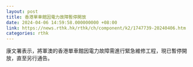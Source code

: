 ```yaml
---
layout: post
title: 香港單車館因電力故障暫停開放
date: 2024-04-06 14:59:58.000000000 +08:00
link: https://news.rthk.hk/rthk/ch/component/k2/1747739-20240406.htm
categories: rthk
---
```


康文署表示，將軍澳的香港單車館因電力故障需進行緊急維修工程，現已暫停開放，直至另行通告。

